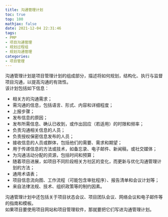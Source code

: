 ```yaml
---
title: 沟通管理计划
toc: true
top: 100
mathjax: false
date: 2021-12-04 22:31:46
tags:
- PMP
- 项目沟通管理
- 规划过程组
- 规划沟通管理
categories:
- 项目管理
---
```

沟通管理计划是项目管理计划的组成部分，描述将如何规划，结构化、执行与监督项目沟通，以提高沟通的有效性。  
该计划包括如下信息：

- 相关方的沟通需求；
- 需沟通的信息，包括语言、形式、内容和详细程度；
- 上报步骤；
- 发布信息的原因；
- 发布所需信息、确认已收到，或作出回应（若适用）的时限和频率；
- 负责沟通相关信息的人员；
- 负责授权保密信息发布的人员；
- 接收信息的人员或群体，包括他们的需要、需求和期望；
- 用于传递信息的方法或技术，如备忘录、电子邮件、新闻稿，或社交媒体；
- 为沟通活动分配的资源，包括时间和预算；
- 随着项目进展，如项目不同阶段相关方社区的变化，而更新与优化沟通管理计划的方法；
- 通用术语表；
- 项目信息流向图、工作流程（可能包含审批程序）、报告清单和会议计划等；
- 来自法律法规、技术、组织政策等的制约因素。  

沟通管理计划中还包括关于项目状态会议、项目团队会议、网络会议和电子邮件等的指南和模板。  
如果项目要使用项目网站和项目管理软件，那就要把它们写进沟通管理计划。
